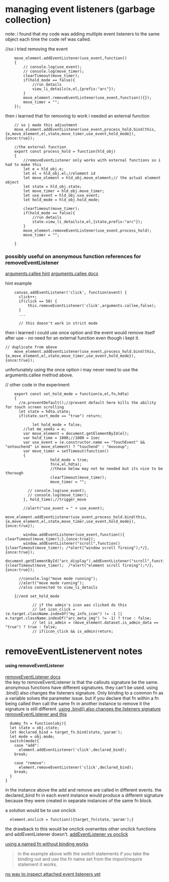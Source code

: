 # managing event listeners (garbage collection)
note: i found that my code was adding multiple event listeners to the same object each time the code ref was called.

//so i tried removing the event
```
	move_element.addEventListener(use_event,function()
	{
		// console.log(use_event);
		// console.log(move_timer);
		clearTimeout(move_timer);
		if(hold_mode == false){
			//run details
			view_li_details(e,el,{prefix:"arc"});
		}
		move_element.removeEventListener(use_event,function(){});
		move_timer = "";
	});

```

then i learned that for removing to work i needed an external function

```
	// so i made this adjustment
	move_element.addEventListener(use_event,process_hold.bind(this,{e,move_element,el,state,move_timer,use_event,hold_mode}),{once:true});

	//the external function
	export const process_hold = function(hld_obj)
	{
		//removeEventListener only works with external functions so i had to make this
		let e = hld_obj.e;
		let el = hld_obj.el;//element id
		let move_element = hld_obj.move_element;// the actual element object
		let state = hld_obj.state;
		let move_timer = hld_obj.move_timer;
		let use_event = hld_obj.use_event;
		let hold_mode = hld_obj.hold_mode;

		clearTimeout(move_timer);
		if(hold_mode == false){
			//run details
			state.view_li_details(e,el,{state,prefix:"arc"});
		}
		move_element.removeEventListener(use_event,process_hold);
		move_timer = "";

	}
```

### possibly useful on anonymous function references for removeEventListener
[arguments.callee hint](https://stackoverflow.com/questions/4402287/javascript-remove-event-listener)
[arguments.callee docs](https://developer.mozilla.org/en-US/docs/Web/JavaScript/Reference/Functions/arguments/callee)

hint example
```
	canvas.addEventListener('click', function(event) {
      click++;
      if(click == 50) {
          this.removeEventListener('click',arguments.callee,false);
      }
	  ...

	  // this doesn't work in strict mode

```


then i learned i could use once option and the event would remove itself after use - no need for an external function even though i kept it.
```
// duplicate from above
	move_element.addEventListener(use_event,process_hold.bind(this,{e,move_element,el,state,move_timer,use_event,hold_mode}),{once:true});
```
unfortunately using the once option i may never need to use the arguments.callee method above.

// other code in the experiment

```
    export const set_hold_mode = function(e,el,fn,hdta)
    {
      //e.preventDefault();//prevent default here kills the ability for touch screen scrolling
      let state = hdta.state;
      if(state.sort_mode == "true") return;

			let hold_mode = false;
        //let me_seeks = e;
        var move_element = document.getElementById(el);
        var hold_time = 1000;//1000 = 1sec
        var use_event = (e.constructor.name == "TouchEvent" && "ontouchend" in move_element) ? "touchend" : "mouseup";
        var move_timer = setTimeout(function()
        {
					hold_mode = true;
					fn(e,el,hdta);
					//these below may not be needed but its nice to be thorough
					clearTimeout(move_timer);
					move_timer = "";

          // console.log(use_event);
          // console.log(move_timer);
        }, hold_time);//trigger_move

        //alert("use_event = " + use_event);
				move_element.addEventListener(use_event,process_hold.bind(this,{e,move_element,el,state,move_timer,use_event,hold_mode}),{once:true});

        window.addEventListener(use_event,function(){ clearTimeout(move_timer);},{once:true});
        window.addEventListener("scroll",function(){clearTimeout(move_timer); /*alert("window scroll fireing");*/},{once:true});
        document.getElementById("arc_display").addEventListener("scroll",function(){clearTimeout(move_timer);  /*alert("element scroll fireing");*/},{once:true});

      //console.log("move mode running");
      //alert("move mode running");
      //also connected to view_li_details

    }//end set_hold_mode
```

				// if the admin's icon was clicked do this
				// let icon_click = (e.target.className.indexOf("my_info_icon") != -1 || e.target.className.indexOf("arc_meta_img") != -1) ? true : false;
				// let is_admin = (move_element.dataset.is_admin_data == "true") ? true : false;
				// if(icon_click && is_admin)return;


# removeEventListenervent notes

#### using removeEventListener

[removeEventListener docs](https://developer.mozilla.org/en-US/docs/Web/API/EventTarget/removeEventListener)   
the key to removeEventListener is that the callouts signature be the same.  anonymous functions
have different signatures. they can't be used.  using .bind() also changes the listeners signature. Only binding to a common fn as a variable solves the parameter issue. but if you declare that fn within a fn being called then call the same fn in another instance to remove it the signature is still different.
[using .bind() also changes the listeners signature](https://stackoverflow.com/questions/11565471/removing-event-listener-which-was-added-with-bind)   
[removeEventListener and this](https://kostasbariotis.com/removeeventlistener-and-this/)   

```
  dummy_fn = function(obj){
  let state = obj.state;
  let declared_bind = target_fn.bind(state,'param');
  let mode = obj.mode;
  switch(mode){
    case "add":
      element.addEventListener('click',declared_bind);    
    break;

    case "remove":
      element.removeEventListener('click',declared_bind);    
    break;
  }
}
```

in the instance above the add and remove are called in different events.  the declared_bind fn in each event instance would produce a different signature because they were created in separate instances of the same fn block.

a solution would be to use onclick
```
  element.onclick = function(){target_fn(state,'param');}

```
the drawback to this would be onclick overwrites other onclick functions and addEventListener doesn't.
[addEventListener vs onclick](https://stackoverflow.com/questions/6348494/addeventlistener-vs-onclick)   

[using a named fn without binding works](https://stackoverflow.com/questions/10444077/javascript-removeeventlistener-not-working)   
>in the example above with the switch statements if you take the binding out and use the fn name set from the import/require statement it works.

[no way to inspect attached event listeners yet](https://stackoverflow.com/questions/2623118/inspect-attached-event-handlers-for-any-dom-element)   
